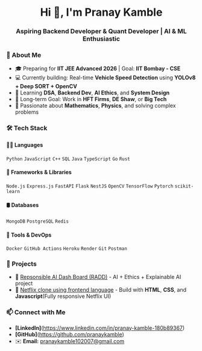 <h1 align="center">Hi 👋, I'm Pranay Kamble</h1>
<h3 align="center">Aspiring Backend Developer & Quant Developer | AI & ML Enthusiastic </h3>

### 🚀 About Me

- 🎓 Preparing for **IIT JEE Advanced 2026** | Goal: **IIT Bombay - CSE**
- 💻 Currently building: Real-time **Vehicle Speed Detection** using **YOLOv8 + Deep SORT + OpenCV**
- 🌱 Learning **DSA**, **Backend Dev**, **AI Ethics**, and **System Design**
- 🎯 Long-term Goal: Work in **HFT Firms**, **DE Shaw**, or **Big Tech**
- 🧠 Passionate about **Mathematics**, **Physics**, and solving complex problems

### 🛠️ Tech Stack

#### 👨‍💻 Languages
`Python` `JavaScript` `C++` `SQL`
`Java` `TypeScript` `Go` `Rust`

#### 🚀 Frameworks & Libraries
`Node.js` `Express.js` `FastAPI` `Flask`  `NestJS` `OpenCV` `TensorFlow` `Pytorch` `scikit-learn`

#### 🛢️ Databases
`MongoDB` `PostgreSQL` `Redis`

#### 🧰 Tools & DevOps
`Docker` `GitHub Actions` `Heroku` `Render` `Git` `Postman`

### 🧩 Projects 
- 🔭 [ Repsonsible AI Dash Board (RADD)](https://github.com/Pranaykamble000/RADD) - AI + Ethics + Explainable AI project
- 🧠 [Netflix clone using frontend language](https://github.com/Pranaykamble000/Netflix-Clone) - Build with **HTML**, **CSS**, and **Javascript**(Fully responsive Netflix UI)
### 📫 Connect with Me

- **[LinkedIn]**(https://www.linkedin.com/in/pranay-kamble-180b89367)
- **[GitHub]**(https://github.com/pranaykamble)
- ✉️ **Email:** pranaykamble102007@gmail.com
